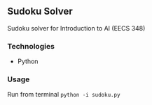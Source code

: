## Sudoku Solver

Sudoku solver for Introduction to AI (EECS 348)

### Technologies
* Python

### Usage

Run from terminal `python -i sudoku.py`